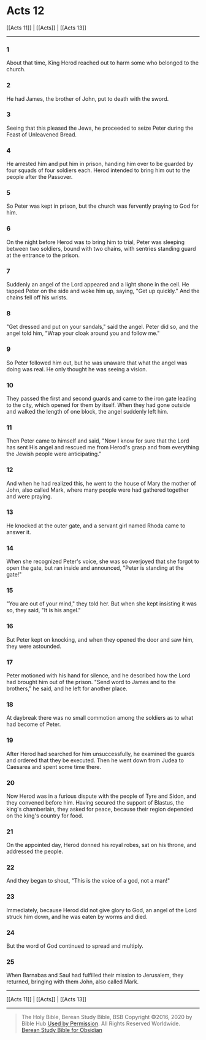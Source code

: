 # Acts 12

[[Acts 11]] | [[Acts]] | [[Acts 13]]

---

### 1
About that time, King Herod reached out to harm some who belonged to the church.

### 2
He had James, the brother of John, put to death with the sword.

### 3
Seeing that this pleased the Jews, he proceeded to seize Peter during the Feast of Unleavened Bread.

### 4
He arrested him and put him in prison, handing him over to be guarded by four squads of four soldiers each. Herod intended to bring him out to the people after the Passover.

### 5
So Peter was kept in prison, but the church was fervently praying to God for him.

### 6
On the night before Herod was to bring him to trial, Peter was sleeping between two soldiers, bound with two chains, with sentries standing guard at the entrance to the prison.

### 7
Suddenly an angel of the Lord appeared and a light shone in the cell. He tapped Peter on the side and woke him up, saying, "Get up quickly." And the chains fell off his wrists.

### 8
"Get dressed and put on your sandals," said the angel. Peter did so, and the angel told him, "Wrap your cloak around you and follow me."

### 9
So Peter followed him out, but he was unaware that what the angel was doing was real. He only thought he was seeing a vision.

### 10
They passed the first and second guards and came to the iron gate leading to the city, which opened for them by itself. When they had gone outside and walked the length of one block, the angel suddenly left him.

### 11
Then Peter came to himself and said, "Now I know for sure that the Lord has sent His angel and rescued me from Herod's grasp and from everything the Jewish people were anticipating."

### 12
And when he had realized this, he went to the house of Mary the mother of John, also called Mark, where many people were had gathered together and were praying.

### 13
He knocked at the outer gate, and a servant girl named Rhoda came to answer it.

### 14
When she recognized Peter's voice, she was so overjoyed that she forgot to open the gate, but ran inside and announced, "Peter is standing at the gate!"

### 15
"You are out of your mind," they told her. But when she kept insisting it was so, they said, "It is his angel."

### 16
But Peter kept on knocking, and when they opened the door and saw him, they were astounded.

### 17
Peter motioned with his hand for silence, and he described how the Lord had brought him out of the prison. "Send word to James and to the brothers," he said, and he left for another place.

### 18
At daybreak there was no small commotion among the soldiers as to what had become of Peter.

### 19
After Herod had searched for him unsuccessfully, he examined the guards and ordered that they be executed. Then he went down from Judea to Caesarea and spent some time there.

### 20
Now Herod was in a furious dispute with the people of Tyre and Sidon, and they convened before him. Having secured the support of Blastus, the king's chamberlain, they asked for peace, because their region depended on the king's country for food.

### 21
On the appointed day, Herod donned his royal robes, sat on his throne, and addressed the people.

### 22
And they began to shout, "This is the voice of a god, not a man!"

### 23
Immediately, because Herod did not give glory to God, an angel of the Lord struck him down, and he was eaten by worms and died.

### 24
But the word of God continued to spread and multiply.

### 25
When Barnabas and Saul had fulfilled their mission to Jerusalem, they returned, bringing with them John, also called Mark.

---

[[Acts 11]] | [[Acts]] | [[Acts 13]]

---

> The Holy Bible, Berean Study Bible, BSB
> Copyright &copy;2016, 2020 by Bible Hub
> [Used by Permission](https://berean.bible/terms.htm). All Rights Reserved Worldwide.
> [Berean Study Bible for Obsidian](https://github.com/gapmiss/berean-study-bible-for-obsidian)


